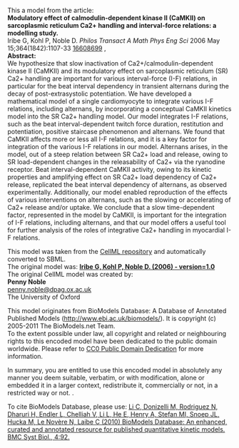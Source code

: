

This a model from the article:  
**Modulatory effect of calmodulin-dependent kinase II (CaMKII) on sarcoplasmic reticulum Ca2+ handling and interval-force relations: a modelling study.**   
Iribe G, Kohl P, Noble D. _Philos Transact A Math Phys Eng Sci_ 2006 May
15;364(1842):1107-33 [16608699](http://www.ncbi.nlm.nih.gov/pubmed/16608699) ,  
**Abstract:**   
We hypothesize that slow inactivation of Ca2+/calmodulin-dependent kinase II
(CaMKII) and its modulatory effect on sarcoplasmic reticulum (SR) Ca2+
handling are important for various interval-force (I-F) relations, in
particular for the beat interval dependency in transient alternans during the
decay of post-extrasystolic potentiation. We have developed a mathematical
model of a single cardiomyocyte to integrate various I-F relations, including
alternans, by incorporating a conceptual CaMKII kinetics model into the SR
Ca2+ handling model. Our model integrates I-F relations, such as the beat
interval-dependent twitch force duration, restitution and potentiation,
positive staircase phenomenon and alternans. We found that CaMKII affects more
or less all I-F relations, and it is a key factor for integration of the
various I-F relations in our model. Alternans arises, in the model, out of a
steep relation between SR Ca2+ load and release, owing to SR load-dependent
changes in the releasability of Ca2+ via the ryanodine receptor. Beat
interval-dependent CaMKII activity, owing to its kinetic properties and
amplifying effect on SR Ca2+ load dependency of Ca2+ release, replicated the
beat interval dependency of alternans, as observed experimentally.
Additionally, our model enabled reproduction of the effects of various
interventions on alternans, such as the slowing or accelerating of Ca2+
release and/or uptake. We conclude that a slow time-dependent factor,
represented in the model by CaMKII, is important for the integration of I-F
relations, including alternans, and that our model offers a useful tool for
further analysis of the roles of integrative Ca2+ handling in myocardial I-F
relations.

This model was taken from the [CellML
repository](http://www.cellml.org/models) and automatically converted to SBML.  
The original model was: [ **Iribe G, Kohl P, Noble D. (2006) - version=1.0**
](http://models.cellml.org/exposure/0d037175c4db141ecc4019ab15b812d8)  
The original CellML model was created by:  
**Penny Noble**   
penny.noble@dpag.ox.ac.uk  
The University of Oxford  

This model originates from BioModels Database: A Database of Annotated
Published Models (http://www.ebi.ac.uk/biomodels/). It is copyright (c)
2005-2011 The BioModels.net Team.  
To the extent possible under law, all copyright and related or neighbouring
rights to this encoded model have been dedicated to the public domain
worldwide. Please refer to [CC0 Public Domain
Dedication](http://creativecommons.org/publicdomain/zero/1.0/) for more
information.

In summary, you are entitled to use this encoded model in absolutely any
manner you deem suitable, verbatim, or with modification, alone or embedded it
in a larger context, redistribute it, commercially or not, in a restricted way
or not. .  
  
To cite BioModels Database, please use: [Li C, Donizelli M, Rodriguez N,
Dharuri H, Endler L, Chelliah V, Li L, He E, Henry A, Stefan MI, Snoep JL,
Hucka M, Le Novère N, Laibe C (2010) BioModels Database: An enhanced, curated
and annotated resource for published quantitative kinetic models. BMC Syst
Biol., 4:92.](http://www.ncbi.nlm.nih.gov/pubmed/20587024)

